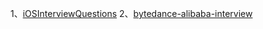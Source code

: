1、[iOSInterviewQuestions](https://github.com/ChenYilong/iOSInterviewQuestions)
2、[bytedance-alibaba-interview](https://github.com/ZhangTonghai/bytedance-alibaba-interview)
